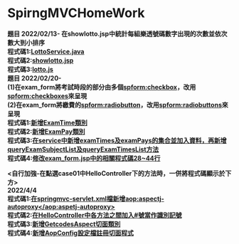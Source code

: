 # SpirngMVCHomeWork

<b>題目
2022/02/13-
在showlotto.jsp中統計每組樂透號碼數字出現的次數並依次數大到小排序<br>
程式碼1:[LottoService.java](https://github.com/ugug1314/SpirngMVCHomeWork/blob/main/src/main/java/com/study/springmvc/case02/service/LottoService.java)<br>
程式碼2:[showlotto.jsp](https://github.com/ugug1314/SpirngMVCHomeWork/blob/main/src/main/webapp/WEB-INF/views/case02/show_lotto.jsp)<br>
程式碼3:[lotto.js](https://github.com/ugug1314/SpirngMVCHomeWork/blob/main/src/main/webapp/js/loto.js)<br>
  <b>題目
2022/02/20-<br>
(1)在exam_form將考試時段的部分由多個<spform:checkbox>，改用<spform:checkboxes>來呈現<br>
(2)在exam_form將繳費的<spform:radiobutton>，改用<spform:radiobuttons>來呈現<br>
程式碼1:[新增ExamTime類別](https://github.com/ugug1314/SpirngMVCHomeWork/blob/main/src/main/java/com/study/springmvc/case03/entity/ExamTime.java)<br>
程式碼2:[新增ExamPay類別](https://github.com/ugug1314/SpirngMVCHomeWork/blob/main/src/main/java/com/study/springmvc/case03/entity/ExamPay.java)<br>
程式碼3:[在service中新增examTimes及examPays的集合並加入資料，再新增queryExamSubjectList及queryExamTimesList方法](https://github.com/ugug1314/SpirngMVCHomeWork/blob/main/src/main/java/com/study/springmvc/case03/service/ExamService.java)<br>
程式碼4:[修改exam_form.jsp中的相關程式碼28~44行](https://github.com/ugug1314/SpirngMVCHomeWork/blob/main/src/main/webapp/WEB-INF/views/case03/exam_form.jspf)

<自行加強-在點選case01中HelloController下的方法時，一併將程式碼顯示於下方><br>
2022/4/4<br>
程式碼1:[在springmvc-servlet.xml檔新增<aop:aspectj-autoproxy></aop:aspetj-autoproxy>](https://github.com/ugug1314/SpirngMVCHomeWork/blob/main/src/main/webapp/WEB-INF/springmvc-servlet.xml)<br>
程式碼2:[在HelloController中各方法之間加入#號當作識別記號](https://github.com/ugug1314/SpirngMVCHomeWork/blob/main/src/main/java/com/study/springmvc/case01/controller/HelloController.java)<br>
程式碼3:[新增GetcodesAspect切面類別](https://github.com/ugug1314/SpirngMVCHomeWork/blob/main/src/main/java/com/study/springmvc/case01/entity/GetcodesAspect.java)<br>
程式碼4:[新增AopConfig設定檔註冊切面程式](https://github.com/ugug1314/SpirngMVCHomeWork/blob/main/src/main/java/com/study/springmvc/case01/entity/AopConfig.java)<br>
